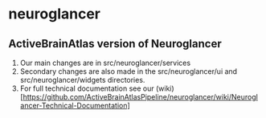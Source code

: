# neuroglancer
## ActiveBrainAtlas version of Neuroglancer
1. Our main changes are in src/neuroglancer/services
2. Secondary changes are also made in the src/neuroglancer/ui and src/neuroglancer/widgets directories.
3. For full technical documentation see our (wiki)[https://github.com/ActiveBrainAtlasPipeline/neuroglancer/wiki/Neuroglancer-Technical-Documentation]
